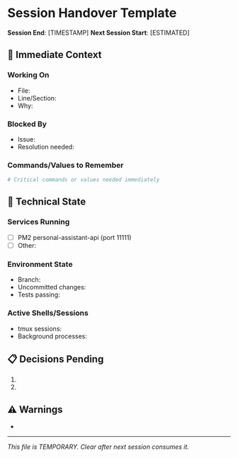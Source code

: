 # Session Handover Template

**Session End**: [TIMESTAMP]
**Next Session Start**: [ESTIMATED]

## 🎯 Immediate Context
<!-- What the next session needs to know RIGHT AWAY -->

### Working On
- File:
- Line/Section:
- Why:

### Blocked By
- Issue:
- Resolution needed:

### Commands/Values to Remember
```bash
# Critical commands or values needed immediately
```

## 🔧 Technical State

### Services Running
- [ ] PM2 personal-assistant-api (port 11111)
- [ ] Other:

### Environment State
- Branch:
- Uncommitted changes:
- Tests passing:

### Active Shells/Sessions
- tmux sessions:
- Background processes:

## 📋 Decisions Pending
<!-- Decisions that couldn't wait for a decision doc -->
1.
2.

## ⚠️ Warnings
<!-- Anything that could break if not handled carefully -->
-

---
*This file is TEMPORARY. Clear after next session consumes it.*